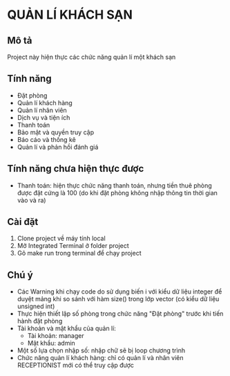 # QUẢN LÍ KHÁCH SẠN

## Mô tả

Project này hiện thực các chức năng quản lí một khách sạn

## Tính năng 

- Đặt phòng
- Quản lí khách hàng
- Quản lí nhân viên
- Dịch vụ và tiện ích
- Thanh toán
- Bảo mật và quyền truy cập
- Báo cáo và thống kê
- Quản lí và phản hồi đánh giá

## Tính năng chưa hiện thực được
- Thanh toán: hiện thực chức năng thanh toán, nhưng tiền thuê phòng được đặt cứng là 100 (do khi đặt phòng không nhập thông tin thời gian vào và ra)

## Cài đặt

1. Clone project về máy tính local
2. Mở Integrated Terminal ở folder project
3. Gõ make run trong terminal để chạy project

## Chú ý

- Các Warning khi chạy code do sử dụng biến i với kiểu dữ liệu integer để duyệt mảng khi so sánh với hàm size() trong lớp vector (có kiểu dữ liệu unsigned int)
- Thực hiện thiết lập số phòng trong chức năng "Đặt phòng" trước khi tiến hành đặt phòng
- Tài khoản và mật khẩu của quản lí:
  + Tài khoản: manager
  + Mật khẩu: admin
- Một số lựa chọn nhập số: nhập chữ sẽ bị loop chương trình
- Chức năng quản lí khách hàng: chỉ có quản lí và nhân viên RECEPTIONIST mới có thể truy cập được


